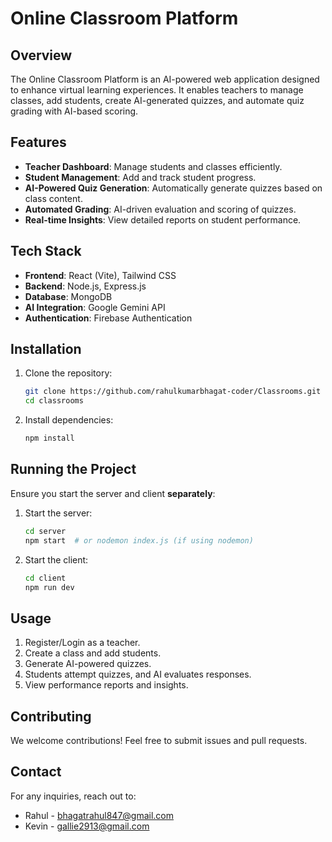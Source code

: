 # Online Classroom Platform

## Overview
The Online Classroom Platform is an AI-powered web application designed to enhance virtual learning experiences. It enables teachers to manage classes, add students, create AI-generated quizzes, and automate quiz grading with AI-based scoring.

## Features
- **Teacher Dashboard**: Manage students and classes efficiently.
- **Student Management**: Add and track student progress.
- **AI-Powered Quiz Generation**: Automatically generate quizzes based on class content.
- **Automated Grading**: AI-driven evaluation and scoring of quizzes.
- **Real-time Insights**: View detailed reports on student performance.

## Tech Stack
- **Frontend**: React (Vite), Tailwind CSS
- **Backend**: Node.js, Express.js
- **Database**: MongoDB
- **AI Integration**: Google Gemini API
- **Authentication**: Firebase Authentication

## Installation
1. Clone the repository:
   ```sh
   git clone https://github.com/rahulkumarbhagat-coder/Classrooms.git
   cd classrooms
   ```
2. Install dependencies:
   ```sh
   npm install
   ```

## Running the Project
Ensure you start the server and client **separately**:
1. Start the server:
   ```sh
   cd server
   npm start  # or nodemon index.js (if using nodemon)
   ```
2. Start the client:
   ```sh
   cd client
   npm run dev
   ```

## Usage
1. Register/Login as a teacher.
2. Create a class and add students.
3. Generate AI-powered quizzes.
4. Students attempt quizzes, and AI evaluates responses.
5. View performance reports and insights.

## Contributing
We welcome contributions! Feel free to submit issues and pull requests.


## Contact
For any inquiries, reach out to:
- Rahul - bhagatrahul847@gmail.com
- Kevin - gallie2913@gmail.com

